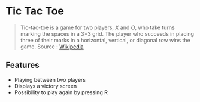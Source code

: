 # Tic Tac Toe
> Tic-tac-toe is a game for two players, *X* and *O*, who take turns marking the spaces in a 3×3 grid. The player who succeeds in placing three of their marks in a horizontal, vertical, or diagonal row wins the game. 
> Source : [Wikipedia](https://en.wikipedia.org/wiki/Tic-tac-toe)

## Features
- Playing between two players
- Displays a victory screen
- Possibility to play again by pressing R
